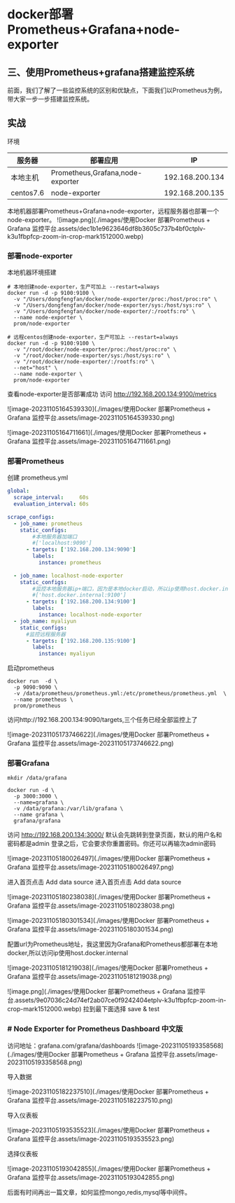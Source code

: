 # docker部署Prometheus+Grafana+node-exporter





## 三、使用Prometheus+grafana搭建监控系统

前面，我们了解了一些监控系统的区别和优缺点，下面我们以Prometheus为例，带大家一步一步搭建监控系统。



## 实战

环境

| 服务器    | 部署应用                         | IP              |
| --------- | -------------------------------- | --------------- |
| 本地主机  | Prometheus,Grafana,node-exporter | 192.168.200.134 |
| centos7.6 | node-exporter                    | 192.168.200.135 |

本地机器部署Prometheus+Grafana+node-exporter，远程服务器也部署一个node-exporter。 ![image.png](./images/使用Docker 部署Prometheus + Grafana 监控平台.assets/dec1b1e9623646df8b3605c737b4bf0ctplv-k3u1fbpfcp-zoom-in-crop-mark1512000.webp)

### 部署node-exporter

本地机器环境搭建

```docker
# 本地创建node-exporter，生产可加上 --restart=always 
docker run -d -p 9100:9100 \
  -v "/Users/dongfengfan/docker/node-exporter/proc:/host/proc:ro" \
  -v "/Users/dongfengfan/docker/node-exporter/sys:/host/sys:ro" \
  -v "/Users/dongfengfan/docker/node-exporter/:/rootfs:ro" \
  --name node-exporter \
  prom/node-exporter
 
# 远程centos创建node-exporter，生产可加上 --restart=always 
docker run -d -p 9100:9100 \
  -v "/root/docker/node-exporter/proc:/host/proc:ro" \
  -v "/root/docker/node-exporter/sys:/host/sys:ro" \
  -v "/root/docker/node-exporter/:/rootfs:ro" \
  --net="host" \
  --name node-exporter \
  prom/node-exporter
```

查看node-exporter是否部署成功 访问 http://192.168.200.134:9100/metrics

![image-20231105164539330](./images/使用Docker 部署Prometheus + Grafana 监控平台.assets/image-20231105164539330.png)

![image-20231105164711661](./images/使用Docker 部署Prometheus + Grafana 监控平台.assets/image-20231105164711661.png)

### 部署Prometheus

创建 prometheus.yml

```yaml
global:
  scrape_interval:     60s
  evaluation_interval: 60s
 
scrape_configs:
  - job_name: prometheus
    static_configs:
        #本地服务器加端口 
        #['localhost:9090']
      - targets: ['192.168.200.134:9090']
        labels:
          instance: prometheus
 
  - job_name: localhost-node-exporter
    static_configs:
        #监控本地服务器ip+端口，因为是本地docker启动，所以ip使用host.docker.interna
        #['host.docker.internal:9100']
      - targets: ['192.168.200.134:9100']
        labels:
          instance: localhost-node-exporter
  - job_name: myaliyun
    static_configs:
      #监控远程服务器
      - targets: ['192.168.200.135:9100']
        labels:
          instance: myaliyun
```

启动prometheus

```docker
docker run  -d \
  -p 9090:9090 \
  -v /data/prometheus/prometheus.yml:/etc/prometheus/prometheus.yml  \
  --name prometheus \
  prom/prometheus
```

访问http://192.168.200.134:9090/targets,三个任务已经全部监控上了

![image-20231105173746622](./images/使用Docker 部署Prometheus + Grafana 监控平台.assets/image-20231105173746622.png)

### 部署Grafana

```docker
mkdir /data/grafana

docker run -d \
  -p 3000:3000 \
  --name=grafana \
  -v /data/grafana:/var/lib/grafana \
  --name grafana \
  grafana/grafana
```

访问 http://192.168.200.134:3000/
 默认会先跳转到登录页面，默认的用户名和密码都是admin
 登录之后，它会要求你重置密码。你还可以再输次admin密码

![image-20231105180026497](./images/使用Docker 部署Prometheus + Grafana 监控平台.assets/image-20231105180026497.png)

进入首页点击 Add data source 进入首页点击 Add data source

![image-20231105180238038](./images/使用Docker 部署Prometheus + Grafana 监控平台.assets/image-20231105180238038.png)

![image-20231105180301534](./images/使用Docker 部署Prometheus + Grafana 监控平台.assets/image-20231105180301534.png)



 配置url为Prometheus地址，我这里因为Grafana和Prometheus都部署在本地docker,所以访问ip使用host.docker.internal 

![image-20231105181219038](./images/使用Docker 部署Prometheus + Grafana 监控平台.assets/image-20231105181219038.png)

![image.png](./images/使用Docker 部署Prometheus + Grafana 监控平台.assets/9e07036c24d74ef2ab07ce0f9242404etplv-k3u1fbpfcp-zoom-in-crop-mark1512000.webp) 拉到最下面选择 save & test

### # Node Exporter for Prometheus Dashboard 中文版

访问地址：grafana.com/grafana/dashboards
![image-20231105193358568](./images/使用Docker 部署Prometheus + Grafana 监控平台.assets/image-20231105193358568.png)

导入数据

![image-20231105182237510](./images/使用Docker 部署Prometheus + Grafana 监控平台.assets/image-20231105182237510.png)

导入仪表板

![image-20231105193535523](./images/使用Docker 部署Prometheus + Grafana 监控平台.assets/image-20231105193535523.png)

选择仪表板

![image-20231105193042855](./images/使用Docker 部署Prometheus + Grafana 监控平台.assets/image-20231105193042855.png)

后面有时间再出一篇文章，如何监控mongo,redis,mysql等中间件。
